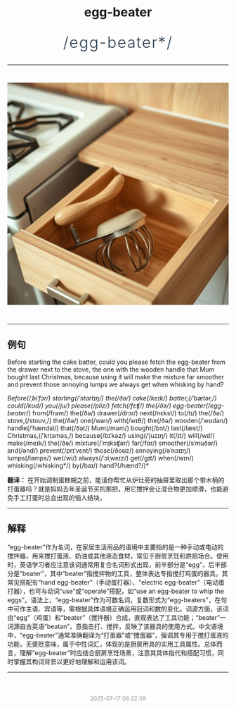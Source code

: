 <div align="center">

# egg-beater

<div style="margin: 30px 0;">
<h1 style="font-size: 2.5em; font-weight: 300; letter-spacing: 2px; margin: 0; color: #2c3e50;">
/egg-beater*/
</h1>
</div>

</div>

---

<div align="center" style="margin: 40px 0;">

![egg-beater](images/egg-beater.png)

</div>

---

## 例句

Before starting the cake batter, could you please fetch the egg-beater from the drawer next to the stove, the one with the wooden handle that Mum bought last Christmas, because using it will make the mixture far smoother and prevent those annoying lumps we always get when whisking by hand?

*Before(/ˌbiˈfɔr/) starting(/ˈstɑrtɪŋ/) the(/ðə/) cake(/keɪk/) batter,(/ˈbætər,/) could(/kʊd/) you(/ju/) please(/pliz/) fetch(/fɛʧ/) the(/ðə/) egg-beater(/egg-beater*/) from(/frəm/) the(/ðə/) drawer(/drɔr/) next(/nɛkst/) to(/tɪ/) the(/ðə/) stove,(/stoʊv,/) the(/ðə/) one(/wən/) with(/wɪθ/) the(/ðə/) wooden(/ˈwʊdən/) handle(/ˈhændəl/) that(/ðət/) Mum(/məm/) bought(/bɔt/) last(/læst/) Christmas,(/ˈkrɪsməs,/) because(/bɪˈkəz/) using(/ˈjuzɪŋ/) it(/ɪt/) will(/wɪl/) make(/meɪk/) the(/ðə/) mixture(/ˈmɪksʧər/) far(/fɑr/) smoother(/sˈmuðər/) and(/ənd/) prevent(/prɪˈvɛnt/) those(/ðoʊz/) annoying(/əˈnɔɪɪŋ/) lumps(/ləmps/) we(/wi/) always(/ˈɔlˌweɪz/) get(/gɪt/) when(/wɪn/) whisking(/whisking*/) by(/baɪ/) hand?(/hænd?/)*

**翻译：** 在开始调制蛋糕糊之前，能请你帮忙从炉灶旁的抽屉里取出那个带木柄的打蛋器吗？就是妈妈去年圣诞节买的那把，用它搅拌会让混合物更加顺滑，也能避免手工打蛋时总会出现的恼人结块。

---

## 解释

“egg-beater”作为名词，在家居生活用品的语境中主要指的是一种手动或电动的搅拌器，用来搅打蛋液、奶油或其他液态食材，常见于厨房烹饪和烘焙场合。使用时，英语学习者应注意该词通常用复合名词形式出现，前半部分是“egg”，后半部分是“beater”，其中“beater”指搅拌物的工具，整体表达专指搅打鸡蛋的器具。其常见搭配有“hand egg-beater”（手动蛋打器）、“electric egg-beater”（电动蛋打器），也可与动词“use”或“operate”搭配，如“use an egg-beater to whip the eggs”。语法上，“egg-beater”作为可数名词，复数形式为“egg-beaters”，在句中可作主语、宾语等，需根据具体语境正确运用冠词和数的变化。词源方面，该词由“egg”（鸡蛋）和“beater”（搅拌器）合成，直观表达了工具功能；“beater”一词源自古英语“beatan”，意指击打、搅拌，反映了该器具的使用方式。中文语境中，“egg-beater”通常准确翻译为“打蛋器”或“搅蛋器”，强调其专用于搅打蛋液的功能，无褒贬意味，属于中性词汇，体现的是厨房用具的实用工具属性。总体而言，理解“egg-beater”时应结合厨房烹饪场景，注意其具体指代和搭配习惯，同时掌握其构词背景以更好地理解和运用该词。


---

<div align="center" style="margin-top: 50px;">
<small style="color: #999; font-size: 0.9em;">2025-07-17 06:22:39</small>
</div>

